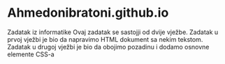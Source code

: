 # Ahmedonibratoni.github.io
Zadatak iz informatike
Ovaj zadatak se sastojji od dvije vježbe.
Zadatak u prvoj vježbi je bio da napravimo HTML dokument sa nekim tekstom.
Zadatak u drugoj vježbi je bio da obojimo pozadinu i dodamo osnovne elemente CSS-a
